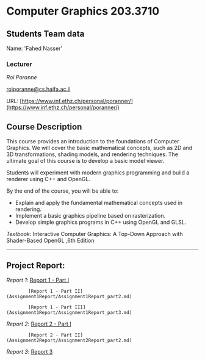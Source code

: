 # Computer Graphics 203.3710
## Students Team data

Name: 'Fahed Nasser'  



### Lecturer
*Roi Poranne*

[roiporanne@cs.haifa.ac.il](mailto:roiporanne@cs.haifa.ac.il)

URL: [https://www.inf.ethz.ch/personal/poranner/](https://www.inf.ethz.ch/personal/poranner/)

## Course Description

This course provides an introduction to the foundations of Computer Graphics. We will cover the basic mathematical concepts, such as 2D and 3D transformations, shading models, and rendering techniques. The ultimate goal of this course is to develop a basic model viewer.

Students will experiment with modern graphics programming and build a renderer using C++ and OpenGL.

By the end of the course, you will be able to:

* Explain and apply the fundamental mathematical concepts used in rendering.
* Implement a basic graphics pipeline based on rasterization.
* Develop simple graphics programs in C++ using OpenGL and GLSL.

*Textbook*:
Interactive Computer Graphics: A Top-Down Approach with Shader-Based OpenGL ,6th Edition

------------------------------------------------------------------------------------------------------------------------

## Project Report:

_Report 1_: [Report 1 - Part I](Assignment1Report/Assignment1Report_part1.md)

			[Report 1 - Part II](Assignment1Report/Assignment1Report_part2.md)

			[Report 1 - Part III](Assignment1Report/Assignment1Report_part3.md)

_Report 2_: [Report 2 - Part I](Assignment2Report/Assignment2Report_part1.md)

			[Report 2 - Part II](Assignment2Report/Assignment2Report_part2.md)

_Report 3_: [Report 3](Assignment3Report/Assignment3Report.md)
						